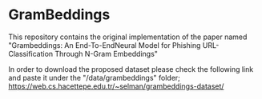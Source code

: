 # GramBeddings

This repository contains the original implementation of the paper named "Grambeddings:  An End-To-EndNeural Model for Phishing URL-Classification  Through  N-Gram Embeddings"

In order to download the proposed dataset please check the following link and paste it under the "/data/grambeddings" folder; https://web.cs.hacettepe.edu.tr/~selman/grambeddings-dataset/
